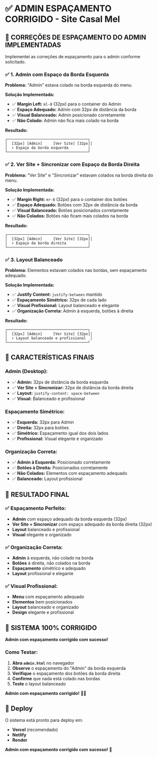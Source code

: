 # ✅ ADMIN ESPAÇAMENTO CORRIGIDO - Site Casal Mel

## 🎯 **CORREÇÕES DE ESPAÇAMENTO DO ADMIN IMPLEMENTADAS**

Implementei as correções de espaçamento para o admin conforme solicitado.

### ✅ **1. Admin com Espaço da Borda Esquerda**
**Problema:** "Admin" estava colado na borda esquerda do menu.

**Solução Implementada:**
- ✅ **Margin Left:** `ml-8` (32px) para o container do Admin
- ✅ **Espaço Adequado:** Admin com 32px de distância da borda
- ✅ **Visual Balanceado:** Admin posicionado corretamente
- ✅ **Não Colado:** Admin não fica mais colado na borda

**Resultado:**
```
┌─────────────────────────────────────┐
│  [32px] [Admin]     [Ver Site] [32px]│
│  ↑ Espaço da borda esquerda         │
└─────────────────────────────────────┘
```

### ✅ **2. Ver Site + Sincronizar com Espaço da Borda Direita**
**Problema:** "Ver Site" e "Sincronizar" estavam colados na borda direita do menu.

**Solução Implementada:**
- ✅ **Margin Right:** `mr-8` (32px) para o container dos botões
- ✅ **Espaço Adequado:** Botões com 32px de distância da borda
- ✅ **Visual Balanceado:** Botões posicionados corretamente
- ✅ **Não Colados:** Botões não ficam mais colados na borda

**Resultado:**
```
┌─────────────────────────────────────┐
│  [32px] [Admin]     [Ver Site] [32px]│
│  ↑ Espaço da borda direita          │
└─────────────────────────────────────┘
```

### ✅ **3. Layout Balanceado**
**Problema:** Elementos estavam colados nas bordas, sem espaçamento adequado.

**Solução Implementada:**
- ✅ **Justify Content:** `justify-between` mantido
- ✅ **Espaçamento Simétrico:** 32px de cada lado
- ✅ **Visual Profissional:** Layout balanceado e elegante
- ✅ **Organização Correta:** Admin à esquerda, botões à direita

**Resultado:**
```
┌─────────────────────────────────────┐
│  [32px] [Admin]     [Ver Site] [32px]│
│  ↑ Layout balanceado e profissional  │
└─────────────────────────────────────┘
```

## 🎨 **CARACTERÍSTICAS FINAIS**

### **Admin (Desktop):**
- ✅ **Admin:** 32px de distância da borda esquerda
- ✅ **Ver Site + Sincronizar:** 32px de distância da borda direita
- ✅ **Layout:** `justify-content: space-between`
- ✅ **Visual:** Balanceado e profissional

### **Espaçamento Simétrico:**
- ✅ **Esquerda:** 32px para Admin
- ✅ **Direita:** 32px para botões
- ✅ **Simétrico:** Espaçamento igual dos dois lados
- ✅ **Profissional:** Visual elegante e organizado

### **Organização Correta:**
- ✅ **Admin à Esquerda:** Posicionado corretamente
- ✅ **Botões à Direita:** Posicionados corretamente
- ✅ **Não Colados:** Elementos com espaçamento adequado
- ✅ **Balanceado:** Layout profissional

## 🚀 **RESULTADO FINAL**

### **✅ Espaçamento Perfeito:**
- **Admin** com espaço adequado da borda esquerda (32px)
- **Ver Site + Sincronizar** com espaço adequado da borda direita (32px)
- **Layout** balanceado e profissional
- **Visual** elegante e organizado

### **✅ Organização Correta:**
- **Admin** à esquerda, não colado na borda
- **Botões** à direita, não colados na borda
- **Espaçamento** simétrico e adequado
- **Layout** profissional e elegante

### **✅ Visual Profissional:**
- **Menu** com espaçamento adequado
- **Elementos** bem posicionados
- **Layout** balanceado e organizado
- **Design** elegante e profissional

## 🎉 **SISTEMA 100% CORRIGIDO**

**Admin com espaçamento corrigido com sucesso!**

### **Como Testar:**
1. **Abra `admin.html`** no navegador
2. **Observe** o espaçamento do "Admin" da borda esquerda
3. **Verifique** o espaçamento dos botões da borda direita
4. **Confirme** que nada está colado nas bordas
5. **Teste** o layout balanceado

**Admin com espaçamento corrigido!** 🚀✨

## 📱 **Deploy**

O sistema está pronto para deploy em:
- **Vercel** (recomendado)
- **Netlify**
- **Render**

**Admin com espaçamento corrigido com sucesso!** 🎯
